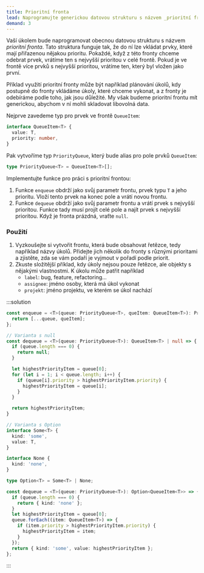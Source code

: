 ```yaml
---
title: Prioritní fronta
lead: Naprogramujte generickou datovou strukturu s názvem _prioritní fronta_.
demand: 3
---
```


Vaší úkolem bude naprogramovat obecnou datovou strukturu s názvem _prioritní fronta_. Tato struktura funguje tak, že do ní lze vkládat prvky, které mají přiřazenou nějakou prioritu. Pokaždé, když z této fronty chceme odebrat prvek, vrátíme ten s nejvyšší prioritou v celé frontě. Pokud je ve frontě více prvků s nejvyšší prioritou, vrátíme ten, který byl vložen jako první.

Příklad využití prioritní fronty může být například plánování úkolů, kdy postupně do fronty vkládáme úkoly, které chceme vykonat, a z fronty je odebíráme podle toho, jak jsou důležité. My však budeme prioritní frontu mít generickou, abychom v ní mohli skladovat libovolná data.

Nejprve zavedeme typ pro prvek ve frontě `QueueItem`:

```typescript
interface QueueItem<T> {
  value: T,
  priority: number,
}
```

Pak vytvoříme typ `PriorityQueue`, který bude alias pro pole prvků `QueueItem`:

```typescript
type PriorityQueue<T> = QueueItem<T>[];
```

Implementujte funkce pro práci s prioritní frontou:

1. Funkce `enqueue` obdrží jako svůj parametr frontu, prvek typu `T` a jeho prioritu. Vloží tento prvek na konec pole a vrátí novou frontu.
1. Funkce `dequeue` obdrží jako svůj parametr frontu a vrátí prvek s nejvyšší prioritou. Funkce tady musí projít celé pole a najít prvek s nejvyšší prioritou. Když je fronta prázdná, vraťte `null`.

### Použití

1. Vyzkoušejte si vytvořit frontu, která bude obsahovat řetězce, tedy například názvy úkolů. Přidejte jich několik do fronty s různými prioritami a zjistěte, zda se vám podaří je vyjmout v pořadí podle priorit.
1.  Zkuste složitější příklad, kdy úkoly nejsou pouze řetězce, ale objekty s nějakými vlastnostmi. K úkolu může patřit například
    - `label`: bug, feature, refactoring...
    - `assignee`: jméno osoby, která má úkol vykonat
    - `projekt`: jméno projektu, ve kterém se úkol nachází

:::solution
```ts
const enqueue = <T>(queue: PriorityQueue<T>, queItem: QueueItem<T>): PriorityQueue<T> => {
  return [...queue, queItem];
};

// Varianta s null
const dequeue = <T>(queue: PriorityQueue<T>): QueueItem<T> | null => {
  if (queue.length === 0) {
    return null; 
  }

  let highestPriorityItem = queue[0];
  for (let i = 1; i < queue.length; i++) {
    if (queue[i].priority > highestPriorityItem.priority) {
      highestPriorityItem = queue[i];
    }
  }

  return highestPriorityItem;
}

// Varianta s Option
interface Some<T> {
  kind: 'some',
  value: T,
}

interface None {
  kind: 'none',
}

type Option<T> = Some<T> | None;

const dequeue = <T>(queue: PriorityQueue<T>): Option<QueueItem<T>> => {
  if (queue.length === 0) {
    return { kind: 'none' };
  }
  let highestPriorityItem = queue[0];
  queue.forEach((item: QueueItem<T>) => {
    if (item.priority > highestPriorityItem.priority) {
      highestPriorityItem = item;
    }
  });
  return { kind: 'some', value: highestPriorityItem };
};
```
::: 
